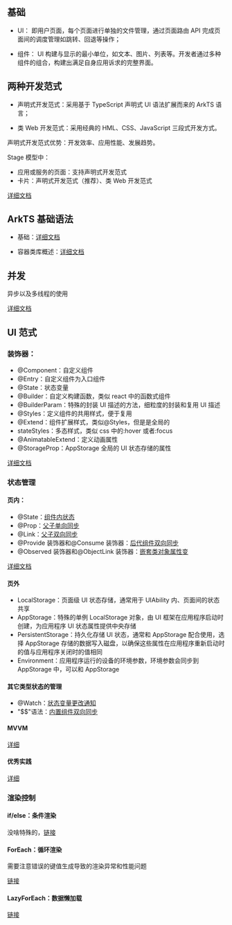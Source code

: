 ## 基础

-   UI： 即用户页面，每个页面进行单独的文件管理，通过页面路由 API 完成页面间的调度管理如跳转、回退等操作；

-   组件： UI 构建与显示的最小单位，如文本、图片、列表等。开发者通过多种组件的组合，构建出满足自身应用诉求的完整界面。

## 两种开发范式

-   声明式开发范式：采用基于 TypeScript 声明式 UI 语法扩展而来的 ArkTS 语言；

-   类 Web 开发范式：采用经典的 HML、CSS、JavaScript 三段式开发方式。

声明式开发范式优势：开发效率、应用性能、发展趋势。

Stage 模型中：

-   应用或服务的页面：支持声明式开发范式
-   卡片：声明式开发范式（推荐）、类 Web 开发范式

[详细文档](https://docs.openharmony.cn/pages/v4.0/zh-cn/application-dev/ui/arkui-overview.md)

## ArkTS 基础语法

-   基础：[详细文档](https://docs.openharmony.cn/pages/v4.0/zh-cn/application-dev/quick-start/introduction-to-arkts.md)

-   容器类库概述：[详细文档](https://docs.openharmony.cn/pages/v4.0/zh-cn/application-dev/arkts-utils/container-overview.md)

## 并发

异步以及多线程的使用

[详细文档](https://docs.openharmony.cn/pages/v4.0/zh-cn/application-dev/arkts-utils/concurrency-overview.md)

## UI 范式

### 装饰器：

-   @Component：自定义组件
-   @Entry：自定义组件为入口组件
-   @State：状态变量
-   @Builder：自定义构建函数，类似 react 中的函数式组件
-   @BuilderParam：特殊的封装 UI 描述的方法，细粒度的封装和复用 UI 描述
-   @Styles：定义组件的共用样式，便于复用
-   @Extend：组件扩展样式，类似@Styles，但是是全局的
-   stateStyles：多态样式，类似 css 中的:hover 或者:focus
-   @AnimatableExtend：定义动画属性
-   @StorageProp：AppStorage 全局的 UI 状态存储的属性

[详细文档](https://docs.openharmony.cn/pages/v4.0/zh-cn/application-dev/quick-start/arkts-basic-syntax-overview.md)

### 状态管理

#### 页内：

-   @State：[组件内状态](https://docs.openharmony.cn/pages/v4.0/zh-cn/application-dev/quick-start/arkts-state.md)
-   @Prop：[父子单向同步](https://docs.openharmony.cn/pages/v4.0/zh-cn/application-dev/quick-start/arkts-prop.md)
-   @Link：[父子双向同步](https://docs.openharmony.cn/pages/v4.0/zh-cn/application-dev/quick-start/arkts-link.md)
-   @Provide 装饰器和@Consume 装饰器：[后代组件双向同步](https://docs.openharmony.cn/pages/v4.0/zh-cn/application-dev/quick-start/arkts-provide-and-consume.md)
-   @Observed 装饰器和@ObjectLink 装饰器：[嵌套类对象属性变](https://docs.openharmony.cn/pages/v4.0/zh-cn/application-dev/quick-start/arkts-observed-and-objectlink.md)

[详细文档](https://docs.openharmony.cn/pages/v4.0/zh-cn/application-dev/quick-start/arkts-state-management-overview.md)

#### 页外

-   LocalStorage：页面级 UI 状态存储，通常用于 UIAbility 内、页面间的状态共享
-   AppStorage：特殊的单例 LocalStorage 对象，由 UI 框架在应用程序启动时创建，为应用程序 UI 状态属性提供中央存储
-   PersistentStorage：持久化存储 UI 状态，通常和 AppStorage 配合使用，选择 AppStorage 存储的数据写入磁盘，以确保这些属性在应用程序重新启动时的值与应用程序关闭时的值相同
-   Environment：应用程序运行的设备的环境参数，环境参数会同步到 AppStorage 中，可以和 AppStorage

#### 其它类型状态的管理

-   @Watch：[状态变量更改通知](https://docs.openharmony.cn/pages/v4.0/zh-cn/application-dev/quick-start/arkts-watch.md)
-   "$$"语法：[内置组件双向同步](https://docs.openharmony.cn/pages/v4.0/zh-cn/application-dev/quick-start/arkts-two-way-sync.md)

#### MVVM

[详细](https://docs.openharmony.cn/pages/v4.0/zh-cn/application-dev/quick-start/arkts-mvvm.md)

#### 优秀实践

[详细](https://docs.openharmony.cn/pages/v4.0/zh-cn/application-dev/quick-start/arkts-mvvm.md)

### 渲染控制

#### if/else：条件渲染

没啥特殊的，[链接](https://docs.openharmony.cn/pages/v4.0/zh-cn/application-dev/quick-start/arkts-rendering-control-ifelse.md)

#### ForEach：循环渲染

需要注意错误的键值生成导致的渲染异常和性能问题

[链接](https://docs.openharmony.cn/pages/v4.0/zh-cn/application-dev/quick-start/arkts-rendering-control-foreach.md)

#### LazyForEach：数据懒加载

[链接](https://docs.openharmony.cn/pages/v4.0/zh-cn/application-dev/quick-start/arkts-rendering-control-lazyforeach.md)

